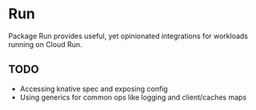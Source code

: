# Run

Package Run provides useful, yet opinionated integrations for workloads running
on Cloud Run.

## TODO

- Accessing knative spec and exposing config
- Using generics for common ops like logging and client/caches maps
